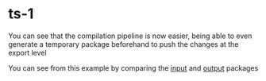 # ts-1

You can see that the compilation pipeline is now easier, being able to even generate a temporary package beforehand to push the changes at the export level

You can see from this example by comparing the [input](./package.json) and [output](./package.json) packages
